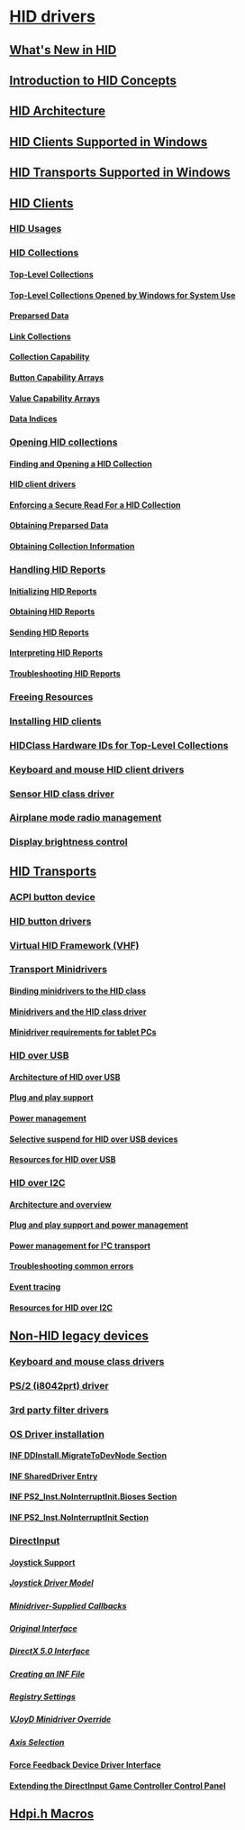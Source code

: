 # [HID drivers](index.md)
## [What's New in HID](what-s-new-in-hid.md)
## [Introduction to HID Concepts](introduction-to-hid-concepts.md)
## [HID Architecture](hid-architecture.md)
## [HID Clients Supported in Windows](hid-clients-supported-in-windows.md)
## [HID Transports Supported in Windows](hid-transports-supported-in-windows.md)
## [HID Clients](hid-clients.md)
### [HID Usages](hid-usages.md)
### [HID Collections](hid-collections.md)
#### [Top-Level Collections](top-level-collections.md)
#### [Top-Level Collections Opened by Windows for System Use](top-level-collections-opened-by-windows-for-system-use.md)
#### [Preparsed Data](preparsed-data.md)
#### [Link Collections](link-collections.md)
#### [Collection Capability](collection-capability.md)
#### [Button Capability Arrays](button-capability-arrays.md)
#### [Value Capability Arrays](value-capability-arrays.md)
#### [Data Indices](data-indices.md)
### [Opening HID collections](opening-hid-collections.md)
#### [Finding and Opening a HID Collection](finding-and-opening-a-hid-collection.md)
#### [HID client drivers](hid-client-drivers.md)
#### [Enforcing a Secure Read For a HID Collection](enforcing-a-secure-read-for-a-hid-collection.md)
#### [Obtaining Preparsed Data](obtaining-preparsed-data.md)
#### [Obtaining Collection Information](obtaining-collection-information.md)
### [Handling HID Reports](handling-hid-reports.md)
#### [Initializing HID Reports](initializing-hid-reports.md)
#### [Obtaining HID Reports](obtaining-hid-reports.md)
#### [Sending HID Reports](sending-hid-reports.md)
#### [Interpreting HID Reports](interpreting-hid-reports.md)
#### [Troubleshooting HID Reports](troubleshooting-hid-reports.md)
### [Freeing Resources](freeing-resources.md)
### [Installing HID clients](installing-hid-clients.md)
### [HIDClass Hardware IDs for Top-Level Collections](hidclass-hardware-ids-for-top-level-collections.md)
### [Keyboard and mouse HID client drivers](keyboard-and-mouse-hid-client-drivers.md)
### [Sensor HID class driver](sensor-hid-class-driver.md)
### [Airplane mode radio management](airplane-mode-radio-management.md)
### [Display brightness control](display-brightness-control.md)
## [HID Transports](hid-transports.md)
### [ACPI button device](acpi-button-device.md)
### [HID button drivers](buttons.md)
### [Virtual HID Framework (VHF)](virtual-hid-framework--vhf-.md)
### [Transport Minidrivers](transport-minidrivers.md)
#### [Binding minidrivers to the HID class](binding-minidrivers-to-the-hid-class.md)
#### [Minidrivers and the HID class driver](minidriver-operations.md)
#### [Minidriver requirements for tablet PCs](minidriver-requirements-for-tablet-pcs-running-on-earlier-versions-of-windows.md)
### [HID over USB](hid-over-usb.md)
#### [Architecture of HID over USB](architecture-and-overview-for-usb.md)
#### [Plug and play support](plug-and-play-support.md)
#### [Power management](power-management.md)
#### [Selective suspend for HID over USB devices](selective-suspend-for-hid-over-usb-devices.md)
#### [Resources for HID over USB](reference-and-additional-details.md)
### [HID over I2C](hid-over-i2c-guide.md)
#### [Architecture and overview](architecture-and-overview.md)
#### [Plug and play support and power management](plug-and-play-support-and-power-management.md)
#### [Power management for I²C transport](power-management-over-i2c.md)
#### [Troubleshooting common errors](troubleshooting-common-errors.md)
#### [Event tracing](event-tracing.md)
#### [Resources for HID over I2C](reference-and-additional-details2.md)
## [Non-HID legacy devices](non-hid-legacy-devices.md)
### [Keyboard and mouse class drivers](keyboard-and-mouse-class-drivers.md)
### [PS/2 (i8042prt) driver](ps-2--i8042prt--driver.md)
### [3rd party filter drivers](3rd-party-filter-drivers.md)
### [OS Driver installation](os-driver-installation.md)
#### [INF DDInstall.MigrateToDevNode Section](inf-ddinstall-migratetodevnode-section.md)
#### [INF SharedDriver Entry](inf-shareddriver-entry.md)
#### [INF PS2_Inst.NoInterruptInit.Bioses Section](inf-ps2-inst-nointerruptinit-bioses-section.md)
#### [INF PS2_Inst.NoInterruptInit Section](inf-ps2-inst-nointerruptinit-section.md)
### [DirectInput](directinput.md)
#### [Joystick Support](joystick-support.md)
##### [Joystick Driver Model](joystick-driver-model.md)
##### [Minidriver-Supplied Callbacks](minidriver-supplied-callbacks.md)
##### [ Original Interface](original-interface.md)
##### [ DirectX 5.0 Interface](directx-5-0-interface.md)
##### [Creating an INF File](creating-an-inf-file.md)
##### [Registry Settings](registry-settings2.md)
##### [VJoyD Minidriver Override](vjoyd-minidriver-override.md)
##### [Axis Selection](axis-selection.md)
#### [Force Feedback Device Driver Interface](force-feedback-device-driver-interface.md)
#### [Extending the DirectInput Game Controller Control Panel](extending-the-directinput-game-controller-control-panel.md)
## [Hdpi.h Macros](hdpi-h-macros.md)
